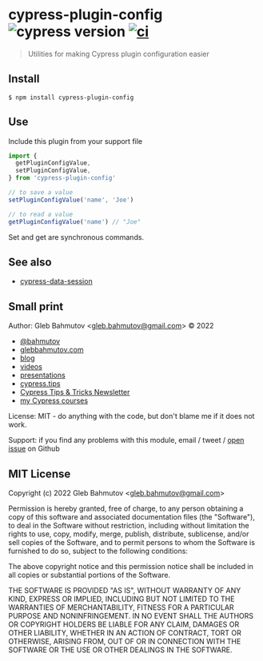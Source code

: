 # cypress-plugin-config ![cypress version](https://img.shields.io/badge/cypress-12.9.0-brightgreen) [![ci](https://github.com/bahmutov/cypress-plugin-config/actions/workflows/ci.yml/badge.svg?branch=main)](https://github.com/bahmutov/cypress-plugin-config/actions/workflows/ci.yml)

> Utilities for making Cypress plugin configuration easier

## Install

```
$ npm install cypress-plugin-config
```

## Use

Include this plugin from your support file

```js
import {
  getPluginConfigValue,
  setPluginConfigValue,
} from 'cypress-plugin-config'

// to save a value
setPluginConfigValue('name', 'Joe')

// to read a value
getPluginConfigValue('name') // "Joe"
```

Set and get are synchronous commands.

## See also

- [cypress-data-session](https://github.com/bahmutov/cypress-data-session)

## Small print

Author: Gleb Bahmutov &lt;gleb.bahmutov@gmail.com&gt; &copy; 2022

- [@bahmutov](https://twitter.com/bahmutov)
- [glebbahmutov.com](https://glebbahmutov.com)
- [blog](https://glebbahmutov.com/blog)
- [videos](https://www.youtube.com/glebbahmutov)
- [presentations](https://slides.com/bahmutov)
- [cypress.tips](https://cypress.tips)
- [Cypress Tips & Tricks Newsletter](https://cypresstips.substack.com/)
- [my Cypress courses](https://cypress.tips/courses)

License: MIT - do anything with the code, but don't blame me if it does not work.

Support: if you find any problems with this module, email / tweet /
[open issue](https://github.com/bahmutov/cypress-plugin-config/issues) on Github

## MIT License

Copyright (c) 2022 Gleb Bahmutov &lt;gleb.bahmutov@gmail.com&gt;

Permission is hereby granted, free of charge, to any person
obtaining a copy of this software and associated documentation
files (the "Software"), to deal in the Software without
restriction, including without limitation the rights to use,
copy, modify, merge, publish, distribute, sublicense, and/or sell
copies of the Software, and to permit persons to whom the
Software is furnished to do so, subject to the following
conditions:

The above copyright notice and this permission notice shall be
included in all copies or substantial portions of the Software.

THE SOFTWARE IS PROVIDED "AS IS", WITHOUT WARRANTY OF ANY KIND,
EXPRESS OR IMPLIED, INCLUDING BUT NOT LIMITED TO THE WARRANTIES
OF MERCHANTABILITY, FITNESS FOR A PARTICULAR PURPOSE AND
NONINFRINGEMENT. IN NO EVENT SHALL THE AUTHORS OR COPYRIGHT
HOLDERS BE LIABLE FOR ANY CLAIM, DAMAGES OR OTHER LIABILITY,
WHETHER IN AN ACTION OF CONTRACT, TORT OR OTHERWISE, ARISING
FROM, OUT OF OR IN CONNECTION WITH THE SOFTWARE OR THE USE OR
OTHER DEALINGS IN THE SOFTWARE.
